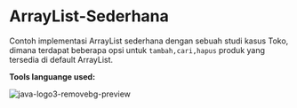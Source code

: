 # ArrayList-Sederhana
Contoh implementasi ArrayList sederhana dengan sebuah studi kasus Toko, dimana terdapat beberapa opsi untuk `tambah,cari,hapus` 
produk yang tersedia di default ArrayList. 



**Tools languange used:**

![java-logo3-removebg-preview](https://user-images.githubusercontent.com/88439222/164267578-cd0c409f-a23a-4059-ac0e-12e0f7880d62.png) 

